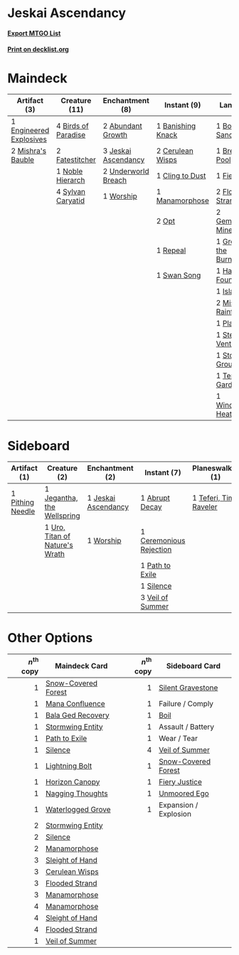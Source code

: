 # Jeskai Ascendancy

#### [Export MTGO List](../collection/Jeskai%20Ascendancy/Jeskai%20Ascendancy.txt)
#### [Print on decklist.org](http://decklist.org/?deckmain=2%09Abundant%20Growth%0A1%09Banishing%20Knack%0A4%09Birds%20of%20Paradise%0A1%09Botanical%20Sanctum%0A1%09Breeding%20Pool%0A2%09Cerulean%20Wisps%0A1%09Cling%20to%20Dust%0A1%09Engineered%20Explosives%0A1%09Failure%20/%20Comply%0A2%09Fatestitcher%0A1%09Fiery%20Islet%0A2%09Flooded%20Strand%0A2%09Gemstone%20Mine%0A4%09Glittering%20Wish%0A1%09Grove%20of%20the%20Burnwillows%0A1%09Hallowed%20Fountain%0A1%09Island%0A3%09Jeskai%20Ascendancy%0A1%09Manamorphose%0A2%09Mishra's%20Bauble%0A2%09Misty%20Rainforest%0A1%09Noble%20Hierarch%0A2%09Opt%0A1%09Plains%0A1%09Repeal%0A4%09Serum%20Visions%0A2%09Sleight%20of%20Hand%0A1%09Steam%20Vents%0A1%09Stomping%20Ground%0A1%09Swan%20Song%0A4%09Sylvan%20Caryatid%0A1%09Temple%20Garden%0A2%09Underworld%20Breach%0A1%09Windswept%20Heath%0A1%09Worship%0A1%09Wrenn%20and%20Six&deckside=1%09Abrupt%20Decay%0A1%09Ceremonious%20Rejection%0A1%09Flesh%20/%20Blood%0A1%09Jegantha,%20the%20Wellspring%0A1%09Jeskai%20Ascendancy%0A1%09Path%20to%20Exile%0A1%09Pithing%20Needle%0A1%09Scarscale%20Ritual%0A1%09Silence%0A1%09Teferi,%20Time%20Raveler%0A1%09Uro,%20Titan%20of%20Nature's%20Wrath%0A3%09Veil%20of%20Summer%0A1%09Worship)
# Maindeck

|                                          Artifact (3)                                           |                                        Creature (11)                                         |                                       Enchantment (8)                                        |                                        Instant (9)                                         |                                              Land (17)                                              |                                     Planeswalker (1)                                     |                                        Sorcery (10)                                        |   Unknown (1)    |
|-------------------------------------------------------------------------------------------------|----------------------------------------------------------------------------------------------|----------------------------------------------------------------------------------------------|--------------------------------------------------------------------------------------------|-----------------------------------------------------------------------------------------------------|------------------------------------------------------------------------------------------|--------------------------------------------------------------------------------------------|------------------|
|1 [Engineered Explosives](http://gatherer.wizards.com/Pages/Card/Details.aspx?multiverseid=50139)|4 [Birds of Paradise](http://gatherer.wizards.com/Pages/Card/Details.aspx?multiverseid=129906)|2 [Abundant Growth](http://gatherer.wizards.com/Pages/Card/Details.aspx?multiverseid=240017)  |1 [Banishing Knack](http://gatherer.wizards.com/Pages/Card/Details.aspx?multiverseid=154350)|1 [Botanical Sanctum](http://gatherer.wizards.com/Pages/Card/Details.aspx?multiverseid=417817)       |1 [Wrenn and Six](http://gatherer.wizards.com/Pages/Card/Details.aspx?multiverseid=464166)|4 [Glittering Wish](http://gatherer.wizards.com/Pages/Card/Details.aspx?multiverseid=136157)|1 Failure / Comply|
|2 [Mishra's Bauble](http://gatherer.wizards.com/Pages/Card/Details.aspx?multiverseid=122122)     |2 [Fatestitcher](http://gatherer.wizards.com/Pages/Card/Details.aspx?multiverseid=176456)     |3 [Jeskai Ascendancy](http://gatherer.wizards.com/Pages/Card/Details.aspx?multiverseid=386571)|2 [Cerulean Wisps](http://gatherer.wizards.com/Pages/Card/Details.aspx?multiverseid=158683) |1 [Breeding Pool](http://gatherer.wizards.com/Pages/Card/Details.aspx?multiverseid=97088)            |                                                                                          |4 [Serum Visions](http://gatherer.wizards.com/Pages/Card/Details.aspx?multiverseid=50145)   |                  |
|                                                                                                 |1 [Noble Hierarch](http://gatherer.wizards.com/Pages/Card/Details.aspx?multiverseid=179434)   |2 [Underworld Breach](http://gatherer.wizards.com/Pages/Card/Details.aspx?multiverseid=476412)|1 [Cling to Dust](http://gatherer.wizards.com/Pages/Card/Details.aspx?multiverseid=476338)  |1 [Fiery Islet](http://gatherer.wizards.com/Pages/Card/Details.aspx?multiverseid=464187)             |                                                                                          |2 [Sleight of Hand](http://gatherer.wizards.com/Pages/Card/Details.aspx?multiverseid=25557) |                  |
|                                                                                                 |4 [Sylvan Caryatid](http://gatherer.wizards.com/Pages/Card/Details.aspx?multiverseid=373624)  |1 [Worship](http://gatherer.wizards.com/Pages/Card/Details.aspx?multiverseid=25553)           |1 [Manamorphose](http://gatherer.wizards.com/Pages/Card/Details.aspx?multiverseid=370568)   |2 [Flooded Strand](http://gatherer.wizards.com/Pages/Card/Details.aspx?multiverseid=405098)          |                                                                                          |                                                                                            |                  |
|                                                                                                 |                                                                                              |                                                                                              |2 [Opt](http://gatherer.wizards.com/Pages/Card/Details.aspx?multiverseid=442948)            |2 [Gemstone Mine](http://gatherer.wizards.com/Pages/Card/Details.aspx?multiverseid=109761)           |                                                                                          |                                                                                            |                  |
|                                                                                                 |                                                                                              |                                                                                              |1 [Repeal](http://gatherer.wizards.com/Pages/Card/Details.aspx?multiverseid=405357)         |1 [Grove of the Burnwillows](http://gatherer.wizards.com/Pages/Card/Details.aspx?multiverseid=130595)|                                                                                          |                                                                                            |                  |
|                                                                                                 |                                                                                              |                                                                                              |1 [Swan Song](http://gatherer.wizards.com/Pages/Card/Details.aspx?multiverseid=420715)      |1 [Hallowed Fountain](http://gatherer.wizards.com/Pages/Card/Details.aspx?multiverseid=97071)        |                                                                                          |                                                                                            |                  |
|                                                                                                 |                                                                                              |                                                                                              |                                                                                            |1 [Island](http://gatherer.wizards.com/Pages/Card/Details.aspx?multiverseid=439857)                  |                                                                                          |                                                                                            |                  |
|                                                                                                 |                                                                                              |                                                                                              |                                                                                            |2 [Misty Rainforest](http://gatherer.wizards.com/Pages/Card/Details.aspx?multiverseid=405102)        |                                                                                          |                                                                                            |                  |
|                                                                                                 |                                                                                              |                                                                                              |                                                                                            |1 [Plains](http://gatherer.wizards.com/Pages/Card/Details.aspx?multiverseid=439856)                  |                                                                                          |                                                                                            |                  |
|                                                                                                 |                                                                                              |                                                                                              |                                                                                            |1 [Steam Vents](http://gatherer.wizards.com/Pages/Card/Details.aspx?multiverseid=405109)             |                                                                                          |                                                                                            |                  |
|                                                                                                 |                                                                                              |                                                                                              |                                                                                            |1 [Stomping Ground](http://gatherer.wizards.com/Pages/Card/Details.aspx?multiverseid=405110)         |                                                                                          |                                                                                            |                  |
|                                                                                                 |                                                                                              |                                                                                              |                                                                                            |1 [Temple Garden](http://gatherer.wizards.com/Pages/Card/Details.aspx?multiverseid=405112)           |                                                                                          |                                                                                            |                  |
|                                                                                                 |                                                                                              |                                                                                              |                                                                                            |1 [Windswept Heath](http://gatherer.wizards.com/Pages/Card/Details.aspx?multiverseid=405115)         |                                                                                          |                                                                                            |                  |


# Sideboard

|                                       Artifact (1)                                        |                                              Creature (2)                                               |                                       Enchantment (2)                                        |                                           Instant (7)                                            |                                        Planeswalker (1)                                         |                                         Sorcery (1)                                         |  Unknown (1)  |
|-------------------------------------------------------------------------------------------|---------------------------------------------------------------------------------------------------------|----------------------------------------------------------------------------------------------|--------------------------------------------------------------------------------------------------|-------------------------------------------------------------------------------------------------|---------------------------------------------------------------------------------------------|---------------|
|1 [Pithing Needle](http://gatherer.wizards.com/Pages/Card/Details.aspx?multiverseid=129526)|1 [Jegantha, the Wellspring](http://gatherer.wizards.com/Pages/Card/Details.aspx?multiverseid=479742)    |1 [Jeskai Ascendancy](http://gatherer.wizards.com/Pages/Card/Details.aspx?multiverseid=386571)|1 [Abrupt Decay](http://gatherer.wizards.com/Pages/Card/Details.aspx?multiverseid=456061)         |1 [Teferi, Time Raveler](http://gatherer.wizards.com/Pages/Card/Details.aspx?multiverseid=461148)|1 [Scarscale Ritual](http://gatherer.wizards.com/Pages/Card/Details.aspx?multiverseid=154396)|1 Flesh / Blood|
|                                                                                           |1 [Uro, Titan of Nature's Wrath](http://gatherer.wizards.com/Pages/Card/Details.aspx?multiverseid=476480)|1 [Worship](http://gatherer.wizards.com/Pages/Card/Details.aspx?multiverseid=25553)           |1 [Ceremonious Rejection](http://gatherer.wizards.com/Pages/Card/Details.aspx?multiverseid=417613)|                                                                                                 |                                                                                             |               |
|                                                                                           |                                                                                                         |                                                                                              |1 [Path to Exile](http://gatherer.wizards.com/Pages/Card/Details.aspx?multiverseid=220511)        |                                                                                                 |                                                                                             |               |
|                                                                                           |                                                                                                         |                                                                                              |1 [Silence](http://gatherer.wizards.com/Pages/Card/Details.aspx?multiverseid=191083)              |                                                                                                 |                                                                                             |               |
|                                                                                           |                                                                                                         |                                                                                              |3 [Veil of Summer](http://gatherer.wizards.com/Pages/Card/Details.aspx?multiverseid=466952)       |                                                                                                 |                                                                                             |               |


# Other Options

|*n*<sup>th</sup> copy|                                        Maindeck Card                                         |*n*<sup>th</sup> copy|                                        Sideboard Card                                        |
|--------------------:|----------------------------------------------------------------------------------------------|--------------------:|----------------------------------------------------------------------------------------------|
|                    1|[Snow-Covered Forest](http://gatherer.wizards.com/Pages/Card/Details.aspx?multiverseid=121192)|                    1|[Silent Gravestone](http://gatherer.wizards.com/Pages/Card/Details.aspx?multiverseid=439846)  |
|                    1|[Mana Confluence](http://gatherer.wizards.com/Pages/Card/Details.aspx?multiverseid=409573)    |                    1|Failure / Comply                                                                              |
|                    1|[Bala Ged Recovery](http://gatherer.wizards.com/Pages/Card/Details.aspx?multiverseid=491825)  |                    1|[Boil](http://gatherer.wizards.com/Pages/Card/Details.aspx?multiverseid=14630)                |
|                    1|[Stormwing Entity](http://gatherer.wizards.com/Pages/Card/Details.aspx?multiverseid=488253)   |                    1|Assault / Battery                                                                             |
|                    1|[Path to Exile](http://gatherer.wizards.com/Pages/Card/Details.aspx?multiverseid=220511)      |                    1|Wear / Tear                                                                                   |
|                    1|[Silence](http://gatherer.wizards.com/Pages/Card/Details.aspx?multiverseid=191083)            |                    4|[Veil of Summer](http://gatherer.wizards.com/Pages/Card/Details.aspx?multiverseid=466952)     |
|                    1|[Lightning Bolt](http://gatherer.wizards.com/Pages/Card/Details.aspx?multiverseid=806)        |                    1|[Snow-Covered Forest](http://gatherer.wizards.com/Pages/Card/Details.aspx?multiverseid=121192)|
|                    1|[Horizon Canopy](http://gatherer.wizards.com/Pages/Card/Details.aspx?multiverseid=409571)     |                    1|[Fiery Justice](http://gatherer.wizards.com/Pages/Card/Details.aspx?multiverseid=376332)      |
|                    1|[Nagging Thoughts](http://gatherer.wizards.com/Pages/Card/Details.aspx?multiverseid=409817)   |                    1|[Unmoored Ego](http://gatherer.wizards.com/Pages/Card/Details.aspx?multiverseid=452962)       |
|                    1|[Waterlogged Grove](http://gatherer.wizards.com/Pages/Card/Details.aspx?multiverseid=464198)  |                    1|Expansion / Explosion                                                                         |
|                    2|[Stormwing Entity](http://gatherer.wizards.com/Pages/Card/Details.aspx?multiverseid=488253)   |                     |                                                                                              |
|                    2|[Silence](http://gatherer.wizards.com/Pages/Card/Details.aspx?multiverseid=191083)            |                     |                                                                                              |
|                    2|[Manamorphose](http://gatherer.wizards.com/Pages/Card/Details.aspx?multiverseid=370568)       |                     |                                                                                              |
|                    3|[Sleight of Hand](http://gatherer.wizards.com/Pages/Card/Details.aspx?multiverseid=25557)     |                     |                                                                                              |
|                    3|[Cerulean Wisps](http://gatherer.wizards.com/Pages/Card/Details.aspx?multiverseid=158683)     |                     |                                                                                              |
|                    3|[Flooded Strand](http://gatherer.wizards.com/Pages/Card/Details.aspx?multiverseid=405098)     |                     |                                                                                              |
|                    3|[Manamorphose](http://gatherer.wizards.com/Pages/Card/Details.aspx?multiverseid=370568)       |                     |                                                                                              |
|                    4|[Manamorphose](http://gatherer.wizards.com/Pages/Card/Details.aspx?multiverseid=370568)       |                     |                                                                                              |
|                    4|[Sleight of Hand](http://gatherer.wizards.com/Pages/Card/Details.aspx?multiverseid=25557)     |                     |                                                                                              |
|                    4|[Flooded Strand](http://gatherer.wizards.com/Pages/Card/Details.aspx?multiverseid=405098)     |                     |                                                                                              |
|                    1|[Veil of Summer](http://gatherer.wizards.com/Pages/Card/Details.aspx?multiverseid=466952)     |                     |                                                                                              |

